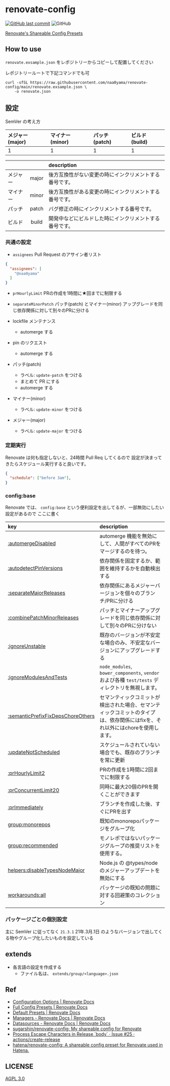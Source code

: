 # renovate-config

[![GitHub last commit](https://img.shields.io/github/last-commit/naa0yama/renovate-config.svg)](https://github.com/naa0yama/renovate-config)
![GitHub](https://img.shields.io/github/license/naa0yama/renovate-config)

[Renovate's Shareable Config Presets](https://docs.renovatebot.com/config-presets/)

## How to use

`renovate.exsample.json` をレポジトリーからコピーして配置してください

レポジトリールートで下記コマンドでも可

```shell
curl -sfSL https://raw.githubusercontent.com/naa0yama/renovate-config/main/renovate.exsample.json \
    -o renovate.json

```

## 設定

SemVer の考え方

| メジャー(major) | マイナー(minor) | パッチ(patch) | ビルド(build) |
| :-------------- | :-------------- | :------------ | :------------ |
| 1               | 1               | 1             | 1             |

|          |       | description                                            |
| :------- | :---: | :----------------------------------------------------- |
| メジャー | major | 後方互換性がない変更の時にインクリメントする番号です。 |
| マイナー | minor | 後方互換性がある変更の時にインクリメントする番号です。 |
| パッチ   | patch | バグ修正の時にインクリメントする番号です。             |
| ビルド   | build | 開発中などにビルドした時にインクリメントする番号です。 |

### 共通の設定

* `assignees` Pull Request のアサイン者リスト

```json
{
  "assignees": [
    "@naa0yama"
  ]
}
```

* `prHourlyLimit` PRの作成を1時間に★回までに制限する
* `separateMinorPatch` パッチ(patch) とマイナー(minor) アップグレードを同じ依存関係に対して別々のPRに分ける

* lockfile メンテナンス
  * automerge する

* pin のリクエスト
  * automerge する

* パッチ(patch)
  * ラベル: `update-patch` をつける
  * まとめて PR にする
  * automerge する

* マイナー(minor)
  * ラベル: `update-minor` をつける

* メジャー(major)
  * ラベル: `update-major` をつける

### 定期実行

Renovate は何も指定しないと、24時間 Pull Req してくるので
設定が決まってきたらスケジュール実行すると良いです。

```json
{
  "schedule": ["before 3am"],
}

```

### config:base

Renovate では、 `config:base` という便利設定を出してるが、一部無効にしたい設定があるので
ここに書く

| key                                                                                                                 | description                                                                                                                  |
| :------------------------------------------------------------------------------------------------------------------ | :--------------------------------------------------------------------------------------------------------------------------- |
| [:automergeDisabled](https://docs.renovatebot.com/presets-default/#automergedisabled)                               | automerge 機能を無効にして、人間がすべてのPRをマージするのを待つ。                                                           |
| [:autodetectPinVersions](https://docs.renovatebot.com/presets-default/#autodetectpinversions)                       | 依存関係を固定するか、範囲を維持するかを自動検出する                                                                         |
| [:separateMajorReleases](https://docs.renovatebot.com/presets-default/#separatemajorreleases)                       | 依存関係にあるメジャーバージョンを個々のブランチ/PRに分ける                                                                  |
| [:combinePatchMinorReleases](https://docs.renovatebot.com/presets-default/#combinepatchminorreleases)               | パッチとマイナーアップグレードを同じ依存関係に対して別々のPRに分けない                                                       |
| [:ignoreUnstable](https://docs.renovatebot.com/presets-default/#ignoreunstable)                                     | 既存のバージョンが不安定な場合のみ、不安定なバージョンにアップグレードする                                                   |
| [:ignoreModulesAndTests](https://docs.renovatebot.com/presets-default/#ignoremodulesandtests)                       | `node_modules`, `bower_components`, `vendor` および各種 `test/tests` ディレクトリを無視します。                              |
| [:semanticPrefixFixDepsChoreOthers](https://docs.renovatebot.com/presets-default/#semanticprefixfixdepschoreothers) | セマンティックコミットが検出された場合、セマンティックコミットのタイプは、依存関係にはfixを、それ以外にはchoreを使用します。 |
| [:updateNotScheduled](https://docs.renovatebot.com/presets-default/#updatenotscheduled)                             | スケジュールされていない場合でも、既存のブランチを常に更新                                                                   |
| [:prHourlyLimit2](https://docs.renovatebot.com/presets-default/#prhourlylimit2)                                     | PRの作成を1時間に2回までに制限する                                                                                           |
| [:prConcurrentLimit20](https://docs.renovatebot.com/presets-default/#prconcurrentlimit20)                           | 同時に最大20個のPRを開くことができます                                                                                       |
| [:prImmediately](https://docs.renovatebot.com/presets-default/#primmediately)                                       | ブランチを作成した後、すぐにPRを出す                                                                                         |
| [group:monorepos](https://docs.renovatebot.com/presets-group/#groupmonorepos)                                       | 既知のmonorepoパッケージをグループ化                                                                                         |
| [group:recommended](https://docs.renovatebot.com/presets-group/#grouprecommended)                                   | モノレポではないパッケージグループの推奨リストを使用する。                                                                   |
| [helpers:disableTypesNodeMajor](https://docs.renovatebot.com/presets-helpers/#helpersdisabletypesnodemajor)         | Node.js の @types/node のメジャーアップデートを無効にする                                                                    |
| [workarounds:all](https://docs.renovatebot.com/presets-workarounds/#workaroundsall)                                 | パッケージの既知の問題に対する回避策のコレクション                                                                           |

### パッケージごとの個別設定

主に SemVer に従ってなく `21.3.1` 21年.3月.1日 のようなバージョンで出してくる物やグループ化したいものを設定している

## extends

* 各言語の設定を作成する
  * ファイル名は、 `extends/group/<language>.json`

## Ref

* [Configuration Options \| Renovate Docs](https://docs.renovatebot.com/configuration-options/)
* [Full Config Presets \| Renovate Docs](https://docs.renovatebot.com/presets-config/)
* [Default Presets \| Renovate Docs](https://docs.renovatebot.com/presets-default/)
* [Managers \- Renovate Docs \| Renovate Docs](https://docs.renovatebot.com/modules/manager/)
* [Datasources \- Renovate Docs \| Renovate Docs](https://docs.renovatebot.com/modules/datasource/)
* [sugarshin/renovate\-config: My shareable config for Renovate](https://github.com/sugarshin/renovate-config)
* [Process Escape Characters in Release \`body\` · Issue \#25 · actions/create\-release](https://github.com/actions/create-release/issues/25)
* [hatena/renovate\-config: A shareable config preset for Renovate used in Hatena\.](https://github.com/hatena/renovate-config)

## LICENSE

[AGPL 3.0](LICENSE)
